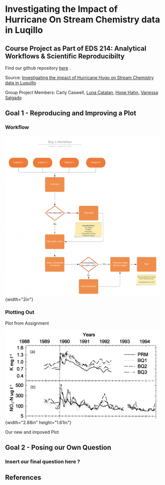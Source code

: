 # Investigating the Impact of Hurricane On Stream Chemistry data in Luqillo

## Course Project as Part of EDS 214: Analytical Workflows & Scientific Reproducibilty

Find our github repository [here](https://github.com/Vanessa-Salgado/EDS214_group_project_team_siguana/tree/main) .

Source: [Investigating the impact of Hurricane Hugo on Stream Chemistry data in Luquillo](https://brunj7.github.io/EDS-214-analytical-workflows/group_project.html)

Group Project Members: Carly Caswell, [Luna Catalan](https://github.com/lunacatalan), [Hope Hahn](https://github.com/h-hahn), [Vanessa Salgado](https://github.com/Vanessa-Salgado)

## Goal 1 - Reproducing and Improving a Plot

### Workflow

![](images/Workflow.png){width="2in"}

### Plotting Out

Plot from Assignment

![](images/luq-ts-plot.png){width="2.88in" height="1.61in"}

Our new and impoved Plot

## Goal 2 - Posing our Own Question

### Insert our final question here ?

## References
